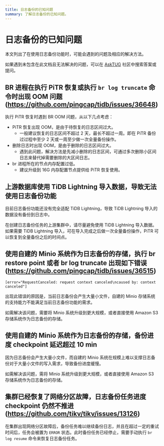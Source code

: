 ```yaml
---
title: 日志备份的已知问题
summary: 了解日志备份的已知问题。
---
```


# 日志备份的已知问题

本文列出了在使用日志备份功能时，可能会遇到的问题及相应的解决方法。

如果遇到未包含在此文档且无法解决的问题，可以在 [AskTUG](https://asktug.com/) 社区中搜索答案或提问。

## BR 进程在执行 PiTR 恢复或执行 `br log truncate` 命令时出现 OOM 问题 (https://github.com/pingcap/tidb/issues/36648)

执行 PiTR 恢复时遇到 BR OOM 问题，从以下几点考虑：

- PiTR 恢复出现 OOM，是由于待恢复的日志区间过大。
    - 一般建议恢复的日志区间不超过 2 天，最长不超过一周。即在 PiTR 备份过过程中至少 2 天或一周至少做一次全量备份操作。
- 删除日志时出现 OOM，是由于删除的日志区间过大。
    - 遇到此问题，解决方法是先减小删除的日志区间，可通过多次删除小区间日志来替代掉需要删除的大区间日志。
- br 进程所在的节点内存配置过低。
    - 建议升级到 16G 内存配置节点提供给 PiTR 恢复使用。

## 上游数据库使用 TiDB Lightning 导入数据，导致无法使用日志备份功能

目前日志备份功能还没有完全适配 TiDB Lightning，导致 TiDB Lightning 导入的数据没有备份到日志中。

在创建日志备份任务的上游集群中，请尽量避免使用 TiDB Lightning 导入数据。如果需要 TiDB Lightning 导入，可在导入完成之后做一次全量备份操作，PiTR 可以恢复到全量备份之后的时间点。

## 使用自建的 Minio 系统作为日志备份的存储，执行 br restore point 或者 br log truncate 出现如下错误 (https://github.com/pingcap/tidb/issues/36515)

```shell
[error="RequestCanceled: request context canceled\ncaused by: context canceled"]
```

出现此错误的原因是，当前日志备份会产生大量小文件，自建的 Minio 存储系统的支持能力不能满足当前日志备份功能的需求。

如需解决该问题，需要将 Minio 系统升级到更大规模，或者直接使用 Amazon S3 存储系统作为日志备份的存储。

## 使用自建的 Minio 系统作为日志备份的存储，备份进度 checkpoint 延迟超过 10 min

因为日志备份会产生大量小文件，而自建的 Minio 系统在规模上难以支撑日志备份对于大量小文件的写入需求，导致备份进度缓慢。

如需解决该问题，需将 Minio 系统升级到更大规模，或者直接使用 Amazon S3 存储系统作为日志备份的存储。

## 集群已经恢复了网络分区故障，日志备份任务进度 checkpoint 仍然不推进 (https://github.com/tikv/tikv/issues/13126)

在集群出现网络分区故障后，备份任务难以继续备份日志，并且在超过一定的重试时间后，任务会被置为 `ERROR` 状态。此时备份任务已经停止，需要手动执行 `br log resume` 命令来恢复日志备份任务。
